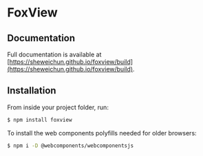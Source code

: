 # FoxView

## Documentation

Full documentation is available at [https://sheweichun.github.io/foxview/build](https://sheweichun.github.io/foxview/build).


## Installation

From inside your project folder, run:

```bash
$ npm install foxview
```

To install the web components polyfills needed for older browsers:

```bash
$ npm i -D @webcomponents/webcomponentsjs
```